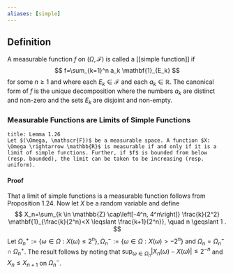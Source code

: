 ```yaml
---
aliases: [simple]
---
```

## Definition
A measurable function $f$ on $(\Omega, \mathscr{F})$ is called a [[simple function]] if
$$
f=\sum_{k=1}^n a_k \mathbf{1}_{E_k}
$$
for some $n \geqslant 1$ and where each $E_k \in \mathscr{F}$ and each $a_k \in \mathbb{R}$. The canonical form of $f$ is the unique decomposition where the numbers $a_k$ are distinct and non-zero and the sets $E_k$ are disjoint and non-empty.

### Measurable Functions are Limits of Simple Functions
```ad-theorem
title: Lemma 1.26
Let $(\Omega, \mathscr{F})$ be a measurable space. A function $X: \Omega \rightarrow \mathbb{R}$ is measurable if and only if it is a limit of simple functions. Further, if $f$ is bounded from below (resp. bounded), the limit can be taken to be increasing (resp. uniform).
```
#### Proof
That a limit of simple functions is a measurable function follows from Proposition 1.24. Now let $X$ be a random variable and define
$$
X_n=\sum_{k \in \mathbb{Z} \cap\left[-4^n, 4^n\right]} \frac{k}{2^2} \mathbf{1}_{\frac{k}{2^n}<X \leqslant \frac{k+1}{2^n}}, \quad n \geqslant 1 .
$$
Let $\Omega_n^{+}:=\left\{\omega \in \Omega: X(\omega) \leqslant 2^n\right\}, \Omega_n^{-}:=\left\{\omega \in \Omega: X(\omega)>-2^n\right\}$ and $\Omega_n=\Omega_n^{-} \cap \Omega_n^{+}$. The result follows by noting that $\sup _{\omega \in \Omega_n}\left|X_n(\omega)-X(\omega)\right| \leqslant 2^{-n}$ and $X_n \leqslant X_{n+1}$ on $\Omega_n^{-}$.